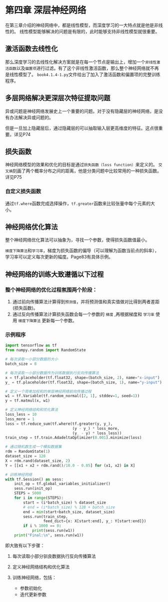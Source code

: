 # 第四章 深层神经网络

在第三章介绍的神经网络中，都是线性模型，而深度学习的一大特点就是他是非线性的。
线性模型能够解决的问题是有限的，此时能够支持非线性模型就很重要。

## 激活函数去线性化

那么深度学习的去线性化解决方案就是在每一个节点是输出上，增加一个`非线性激活函数`以及`偏置项`进行过滤。有了这个非线性激活函数，那么整个神经网络就不再是线性模型了。
`book4.1.4-1.py`文件给出了加入了激活函数和偏置项的完整训练程序。

## 多层网络解决更深层次特征提取问题

异或问题是神经网络发展史上一个重要的问题。对于没有隐藏层的神经网络，是没有办法解决异或问题的。

但是一旦加上隐藏层后，通过隐藏层的可以抽取输入层更高维度的特征。这点很重要。详见P74

## 损失函数

神经网络模型的效果和优化的目标是通过`损失函数（loss function）`来定义的。
`交叉熵`刻画了两个概率分布之间的距离，他是分类问题中比较常用的一种损失函数。详见P75

### 自定义损失函数

通过`tf.where`函数完成选择操作，`tf.greater`函数来比较张量中每个元素的大小。


## 神经网络优化算法

整个神经网络优化算法可以抽象为，寻找一个参数，使得损失函数值最小。

`梯度下降算法`和`学习率`，梯度为损失函数的偏导（可以理解为函数当前点的斜率），学习率可以定义每次更新的幅度。Page83有具体示例。

## 神经网络的训练大致遵循以下过程

### 整个神经网络的优化过程氛围两个阶段：

1. 通过前向传播算法计算得到`预测值`，并将预测值和真实值做对比得到两者差距(损失函数)。
2. 通过反向传播算法计算损失函数会每一个参数的 `梯度` ,再根据梯度和 `学习率` 使用 `梯度下降算法` 更新每一个参数。

### 示例程序

```python
import tensorflow as tf
from numpy.random import RandomState

# 每次读取一小部分数据的大小
batch_size = 8

# 每次读取一小部分数据作为训练数据执行反向传播算法
x = tf.placeholder(tf.float32, shape=(batch_size, 2), name="x-input")
y_ = tf.placeholder(tf.float32, shape=(batch_size, 1), name="y-input")

# 定义一个简单加权和的单层神经网络前向传播过程
w1 = tf.Variable(tf.random_normal([2, 1], stddev=1, seed=1))
y = tf.matmul(x, w1)

# 定义神经网络结构和优化算法
loss_less = 10
loss_more = 1
loss = tf.reduce_sum(tf.where(tf.greater(y, y_),
                              (y - y_) * loss_more,
                              (y_ - y) * loss_less))
train_step = tf.train.AdadeltaOptimizer(0.001).minimize(loss)

# 通过随机数生成一个模拟数据集
rdm = RandomState(1)
dataset_size = 128
X = rdm.rand(dataset_size, 2)
Y = [[x1 + x2 + rdm.rand()/10.0 - 0.05] for (x1, x2) in X]

# 训练神经网络
with tf.Session() as sess:
    init_op = tf.global_variables_initializer()
    sess.run(init_op)
    STEPS = 5000
    for i in range(STEPS):
        start = (i*batch_size) % dataset_size
        # end = (i*batch_size) % 128 + batch_size
        end = min(start+batch_size, dataset_size)
        sess.run(train_step,
                 feed_dict={x: X[start:end], y_: Y[start:end]})
        if i % 1000 == 0:
            print(sess.run(w1))
    print("Final:\n", sess.run(w1))
```

即大致有以下步骤：

1. 每次读取小部分驯良数据执行反向传播算法

2. 定义神经网络结构和优化算法

3. 训练神经网络，包括：
    
    - 参数初始化
    - 迭代更新参数
    